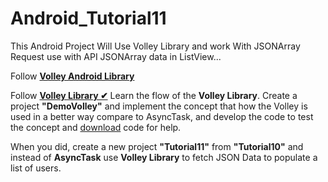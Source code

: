 # Android_Tutorial11
This Android Project Will Use Volley Library and work With JSONArray Request use with API JSONArray data in ListView...

Follow **[Volley Android Library](https://developer.android.com/training/volley)**

Follow **[Volley Library ✔](https://www.geeksforgeeks.org/volley-library-in-android/)[](http://www.itsalif.info/content/android-volley-tutorial-http-get-post-put)**  Learn the flow of the  **Volley Library**. Create a project  **"DemoVolley"**  and implement the concept that how the Volley is used in a better way compare to AsyncTask, and develop the code to test the concept and  [download](https://canvas.instructure.com/courses/2150560/files/100709324/download?wrap=1 "DemoVolley.zip") code for help.

When you did, create a new project  **"Tutorial11"**  from  **"Tutorial10"**  and instead of  **AsyncTask**  use  **Volley Library**  to fetch JSON Data to populate a list of users.
